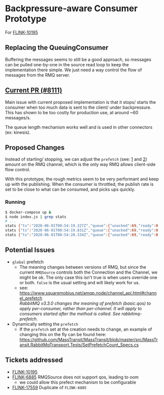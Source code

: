 # Backpressure-aware Consumer Prototype

For [FLINK-10195](https://issues.apache.org/jira/browse/FLINK-10195?jql=project%20%3D%20FLINK%20AND%20status%20%3D%20Open%20AND%20component%20%3D%20%22Connectors%2F%20RabbitMQ%22)

## Replacing the QueuingConsumer

Buffering the messages seems to still be a good approach, so messages can be pulled one-by-one
in the source read loop to keep the implementation there simple. We just need a way control
the flow of messages from the RMQ server.

## [Current PR (#8111)](https://github.com/apache/flink/pull/8111)

Main issue with current proposed implementation is that it stops/ starts the consumer when too
much data is sent to the client/ under backpressure. This has shown to be too costly
for production use, at around  ~60 messages/s.

The queue length mechanism works well and is used in other connectors (ex: kinesis).

## Proposed Changes

Instead of starting/ stopping, we can adjust the `prefetch` (see: [1] and [2]) amount on the RMQ channel, which
is the only way RMQ allows client-side flow control. 

With this prototype, the rough metrics seem to be very performant and keep up with the publishing. When the consumer
is throttled, the publish rate is set to be close to what can be consumed, and picks ups quickly.


### Running

```bash
$ docker-compose up &
$ node index.js | grep stats
# ...
stats {"ts":"2020-06-01T00:54:19.327Z","queue":{"unacked":69,"ready":0,"publish/s":854.4,"deliver/s":854.4},"consumer":{"buffer length":62,"prefetch":75},"session":{"count":9},"approxUnacked":{"estimate":71,"delta":-2,"% error":-2.9}}
stats {"ts":"2020-06-01T00:54:19.831Z","queue":{"unacked":69,"ready":0,"publish/s":854.4,"deliver/s":854.4},"consumer":{"buffer length":61,"prefetch":75},"session":{"count":9},"approxUnacked":{"estimate":70,"delta":-1,"% error":-1.45}}
stats {"ts":"2020-06-01T00:54:20.334Z","queue":{"unacked":69,"ready":0,"publish/s":854.4,"deliver/s":854.4},"consumer":{"buffer length":63,"prefetch":75},"session":{"count":5},"approxUnacked":{"estimate":68,"delta":1,"% error":1.45}}
```

## Potential Issues

* `global` prefetch
  * The meaning changes between versions of RMQ, but since the current `RMQSource` controls
    both the Connection and the Channel, we might be ok. The only case this isn't true is when
    users override one or both. `false` is the usual setting and will likely work for us.
  *  see: https://www.squaremobius.net/amqp.node/channel_api.html#channel_prefetch  
     _RabbitMQ v3.3.0 changes the meaning of prefetch (basic.qos) to apply per-consumer, rather than per-channel.
     It will apply to consumers started after the method is called. See rabbitmq-prefetch._
* Dynamically setting the `prefetch`
  * If the `prefetch` set at the creation needs to change, an example
    of changing this on the fly can be found here: https://github.com/MassTransit/MassTransit/blob/master/src/MassTransit.RabbitMqTransport.Tests/SetPrefetchCount_Specs.cs   

## Tickets addressed

- [FLINK-10195]
- [FLINK-6885] RMQSource does not support qos, leading to oom
  - we could allow this prefect mechanism to be configurable
- [FLINK-17559] Duplicate of `FLINK-6885`

[1]: https://www.rabbitmq.com/consumer-prefetch.html
[2]: https://www.rabbitmq.com/confirms.html
[FLINK-10195]: https://issues.apache.org/jira/browse/FLINK-10195
[FLINK-6885]: https://issues.apache.org/jira/browse/FLINK-6885
[FLINK-17559]: https://issues.apache.org/jira/browse/FLINK-17559
